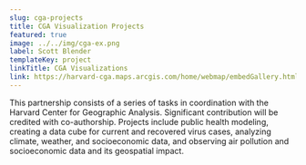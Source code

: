 ```yaml
---
slug: cga-projects
title: CGA Visualization Projects
featured: true
image: ../../img/cga-ex.png
label: Scott Blender
templateKey: project
linkTitle: CGA Visualizations
link: https://harvard-cga.maps.arcgis.com/home/webmap/embedGallery.html?displayapps=true&displayinline=true&group=6ee6c2a54beb432cae327c578923b11d
---
```

This partnership consists of a series of tasks in coordination with the Harvard Center for Geographic Analysis. Significant contribution will be credited with co-authorship. Projects include public health modeling, creating a data cube for current and recovered virus cases, analyzing climate, weather, and socioeconomic data, and observing air pollution and socioeconomic data and its geospatial impact.